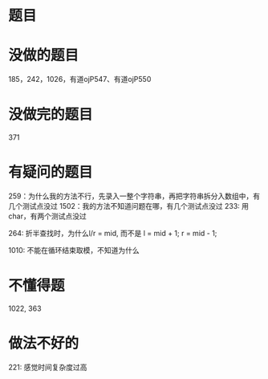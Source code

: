# 题目

# 没做的题目
185，242，1026，有道ojP547、有道ojP550

# 没做完的题目
371

# 有疑问的题目
259：为什么我的方法不行，先录入一整个字符串，再把字符串拆分入数组中，有几个测试点没过
1502：我的方法不知道问题在哪，有几个测试点没过
233: 用char，有两个测试点没过

264: 折半查找时，为什么l/r = mid, 而不是 l = mid + 1; r = mid - 1;

1010: 不能在循环结束取模，不知道为什么

# 不懂得题
1022, 363

# 做法不好的
221: 感觉时间复杂度过高